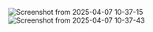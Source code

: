 ![Screenshot from 2025-04-07 10-37-15](https://github.com/user-attachments/assets/b01a6f87-2044-4e2f-8e40-02e685347fb0) 
![Screenshot from 2025-04-07 10-37-43](https://github.com/user-attachments/assets/1f5e7064-5fbe-4574-bab5-3758a1f3f03e)
